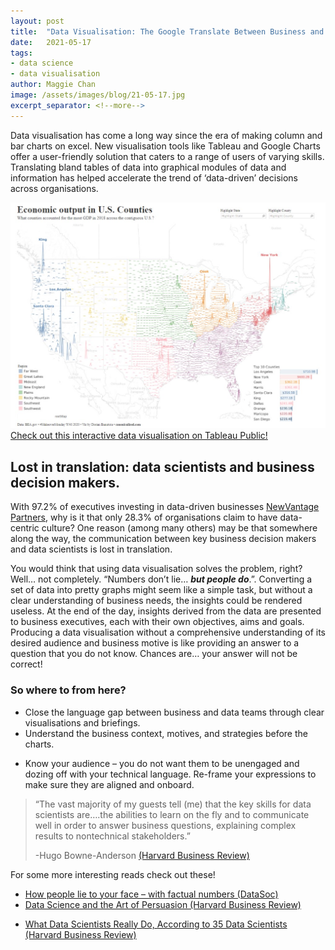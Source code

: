 ```yaml
---
layout: post
title:  "Data Visualisation: The Google Translate Between Business and Data Teams?"
date:   2021-05-17
tags:
- data science
- data visualisation
author: Maggie Chan
image: /assets/images/blog/21-05-17.jpg
excerpt_separator: <!--more-->
---
```

Data visualisation has come a long way since the era of making column and bar charts on excel. New visualisation tools like Tableau and Google Charts offer a user-friendly solution that caters to a range of users of varying skills. Translating bland tables of data into graphical modules of data and information has helped accelerate the trend of ‘data-driven’ decisions across organisations.   
<!--more-->


![Economic output in U.S Counties](/assets/images/blog/TableauExample.jpg)
[Check out this interactive data visualisation on Tableau Public!](https://public.tableau.com/en-us/gallery/economic-output-us-counties?tab=featured&topic=capability-maps)

## Lost in translation: data scientists and business decision makers.

With 97.2% of executives investing in data-driven businesses [NewVantage Partners](https://www.tcs.com/content/dam/tcs-bts/pdf/insights/Big-Data-Executive-Survey-2019-Findings-Updated-010219-1.pdf), why is it that only 28.3%  of organisations claim to have data-centric culture?  One reason (among many others) may be that somewhere along the way, the communication between key business decision makers and data scientists is lost in translation.

You would think that using data visualisation solves the problem, right? Well… not completely. “Numbers don’t lie… ***but people do***.”. Converting a set of data into pretty graphs might seem like a simple task, but without a clear understanding of business needs, the insights could be rendered useless. At the end of the day, insights derived from the data are presented to business executives, each with their own objectives, aims and goals. Producing a data visualisation without a comprehensive understanding of its desired audience and business motive is like providing an answer to a question that you do not know. Chances are… your answer will not be correct!

### So where to from here?
* Close the language gap between business and data teams through clear visualisations and briefings.
* Understand the business context, motives, and strategies before the charts.
- Know your audience – you do not want them to be unengaged and dozing off with your technical language. Re-frame your expressions to make sure they are aligned and onboard.

> “The vast majority of my guests tell (me) that the key skills for data scientists are….the abilities to learn on the fly and to communicate well in order to answer business questions, explaining complex results to nontechnical stakeholders.”
>
> -Hugo Bowne-Anderson [(Harvard Business Review)](https://hbr.org/2018/08/what-data-scientists-really-do-according-to-35-data-scientists)  

For some more interesting reads check out these!
* [How people lie to your face – with factual numbers (DataSoc)](https://unswdata.com/blog/2020/08/17/how-to-lie-with-statistics/)
* [Data Science and the Art of Persuasion (Harvard Business Review)](https://hbr.org/2019/01/data-science-and-the-art-of-persuasion)
- [What Data Scientists Really Do, According to 35 Data Scientists (Harvard Business Review)](https://hbr.org/2018/08/what-data-scientists-really-do-according-to-35-data-scientists)